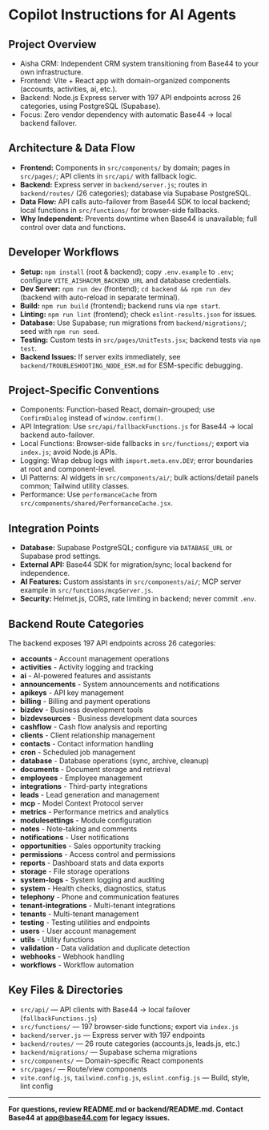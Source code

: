 # Copilot Instructions for AI Agents

## Project Overview
- Aisha CRM: Independent CRM system transitioning from Base44 to your own infrastructure.
- Frontend: Vite + React app with domain-organized components (accounts, activities, ai, etc.).
- Backend: Node.js Express server with 197 API endpoints across 26 categories, using PostgreSQL (Supabase).
- Focus: Zero vendor dependency with automatic Base44 → local backend failover.

## Architecture & Data Flow
- **Frontend:** Components in `src/components/` by domain; pages in `src/pages/`; API clients in `src/api/` with fallback logic.
- **Backend:** Express server in `backend/server.js`; routes in `backend/routes/` (26 categories); database via Supabase PostgreSQL.
- **Data Flow:** API calls auto-failover from Base44 SDK to local backend; local functions in `src/functions/` for browser-side fallbacks.
- **Why Independent:** Prevents downtime when Base44 is unavailable; full control over data and functions.

## Developer Workflows
- **Setup:** `npm install` (root & backend); copy `.env.example` to `.env`; configure `VITE_AISHACRM_BACKEND_URL` and database credentials.
- **Dev Server:** `npm run dev` (frontend); `cd backend && npm run dev` (backend with auto-reload in separate terminal).
- **Build:** `npm run build` (frontend); backend runs via `npm start`.
- **Linting:** `npm run lint` (frontend); check `eslint-results.json` for issues.
- **Database:** Use Supabase; run migrations from `backend/migrations/`; seed with `npm run seed`.
- **Testing:** Custom tests in `src/pages/UnitTests.jsx`; backend tests via `npm test`.
- **Backend Issues:** If server exits immediately, see `backend/TROUBLESHOOTING_NODE_ESM.md` for ESM-specific debugging.

## Project-Specific Conventions
- Components: Function-based React, domain-grouped; use `ConfirmDialog` instead of `window.confirm()`.
- API Integration: Use `src/api/fallbackFunctions.js` for Base44 → local backend auto-failover.
- Local Functions: Browser-side fallbacks in `src/functions/`; export via `index.js`; avoid Node.js APIs.
- Logging: Wrap debug logs with `import.meta.env.DEV`; error boundaries at root and component-level.
- UI Patterns: AI widgets in `src/components/ai/`; bulk actions/detail panels common; Tailwind utility classes.
- Performance: Use `performanceCache` from `src/components/shared/PerformanceCache.jsx`.

## Integration Points
- **Database:** Supabase PostgreSQL; configure via `DATABASE_URL` or Supabase prod settings.
- **External API:** Base44 SDK for migration/sync; local backend for independence.
- **AI Features:** Custom assistants in `src/components/ai/`; MCP server example in `src/functions/mcpServer.js`.
- **Security:** Helmet.js, CORS, rate limiting in backend; never commit `.env`.

## Backend Route Categories
The backend exposes 197 API endpoints across 26 categories:
- **accounts** - Account management operations
- **activities** - Activity logging and tracking
- **ai** - AI-powered features and assistants
- **announcements** - System announcements and notifications
- **apikeys** - API key management
- **billing** - Billing and payment operations
- **bizdev** - Business development tools
- **bizdevsources** - Business development data sources
- **cashflow** - Cash flow analysis and reporting
- **clients** - Client relationship management
- **contacts** - Contact information handling
- **cron** - Scheduled job management
- **database** - Database operations (sync, archive, cleanup)
- **documents** - Document storage and retrieval
- **employees** - Employee management
- **integrations** - Third-party integrations
- **leads** - Lead generation and management
- **mcp** - Model Context Protocol server
- **metrics** - Performance metrics and analytics
- **modulesettings** - Module configuration
- **notes** - Note-taking and comments
- **notifications** - User notifications
- **opportunities** - Sales opportunity tracking
- **permissions** - Access control and permissions
- **reports** - Dashboard stats and data exports
- **storage** - File storage operations
- **system-logs** - System logging and auditing
- **system** - Health checks, diagnostics, status
- **telephony** - Phone and communication features
- **tenant-integrations** - Multi-tenant integrations
- **tenants** - Multi-tenant management
- **testing** - Testing utilities and endpoints
- **users** - User account management
- **utils** - Utility functions
- **validation** - Data validation and duplicate detection
- **webhooks** - Webhook handling
- **workflows** - Workflow automation

## Key Files & Directories
- `src/api/` — API clients with Base44 → local failover (`fallbackFunctions.js`)
- `src/functions/` — 197 browser-side functions; export via `index.js`
- `backend/server.js` — Express server with 197 endpoints
- `backend/routes/` — 26 route categories (accounts.js, leads.js, etc.)
- `backend/migrations/` — Supabase schema migrations
- `src/components/` — Domain-specific React components
- `src/pages/` — Route/view components
- `vite.config.js`, `tailwind.config.js`, `eslint.config.js` — Build, style, lint config

---
**For questions, review README.md or backend/README.md. Contact Base44 at app@base44.com for legacy issues.**
